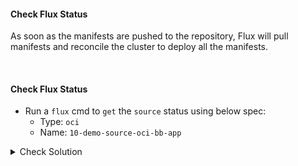 #### Check Flux Status
As soon as the manifests are pushed to the repository, Flux will pull manifests and reconcile the cluster to deploy all the manifests.

<br>

#### Check Flux Status
- Run a `flux` cmd to `get` the `source` status using below spec:
    - Type: `oci`
    - Name: `10-demo-source-oci-bb-app`

<details><summary>Check Solution</summary>

```
flux reconcile source git flux-system

flux get source oci 10-demo-source-oci-bb-app
```{{exec}}

</details>

<br>

#### Check Cosign Verification
We can check the source is getting verified using below command,

```
kubectl -n flux-system get ocirepositories.source.toolkit.fluxcd.io 10-demo-source-oci-bb-app -o yaml | grep -i Verified -A5 -B5
```{{exec}}

<br>

#### Check Kubernetes Namespace
A new namespace `10-demo` is created
```
k get ns
```{{exec}}

Check the status of deployment, pod, service are in `RUNNING` state
```
k -n 10-demo get all
```{{exec}}

#### Access the application on its NodePort
Now `access/play` Block Buster App - `version 7.10.0` using the below link:

# [Play Block Buster App - 7.10.0]({{TRAFFIC_HOST1_30010}})
